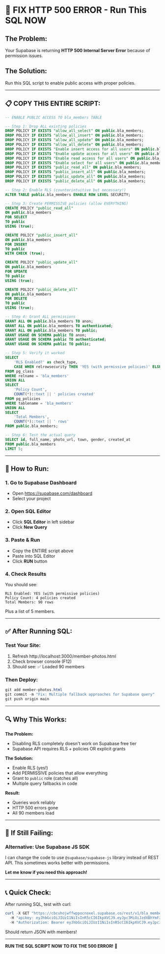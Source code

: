# 🚨 FIX HTTP 500 ERROR - Run This SQL NOW

## The Problem:
Your Supabase is returning **HTTP 500 Internal Server Error** because of permission issues.

## The Solution:
Run this SQL script to enable public access with proper policies.

---

## 📋 COPY THIS ENTIRE SCRIPT:

```sql
-- ENABLE PUBLIC ACCESS TO bla_members TABLE

-- Step 1: Drop ALL existing policies
DROP POLICY IF EXISTS "allow_all_select" ON public.bla_members;
DROP POLICY IF EXISTS "allow_all_insert" ON public.bla_members;
DROP POLICY IF EXISTS "allow_all_update" ON public.bla_members;
DROP POLICY IF EXISTS "allow_all_delete" ON public.bla_members;
DROP POLICY IF EXISTS "Enable insert access for all users" ON public.bla_members;
DROP POLICY IF EXISTS "Enable update access for all users" ON public.bla_members;
DROP POLICY IF EXISTS "Enable read access for all users" ON public.bla_members;
DROP POLICY IF EXISTS "Enable select for all users" ON public.bla_members;
DROP POLICY IF EXISTS "public_read_all" ON public.bla_members;
DROP POLICY IF EXISTS "public_insert_all" ON public.bla_members;
DROP POLICY IF EXISTS "public_update_all" ON public.bla_members;
DROP POLICY IF EXISTS "public_delete_all" ON public.bla_members;

-- Step 2: Enable RLS (counterintuitive but necessary!)
ALTER TABLE public.bla_members ENABLE ROW LEVEL SECURITY;

-- Step 3: Create PERMISSIVE policies (allow EVERYTHING)
CREATE POLICY "public_read_all" 
ON public.bla_members
FOR SELECT
TO public
USING (true);

CREATE POLICY "public_insert_all" 
ON public.bla_members
FOR INSERT
TO public
WITH CHECK (true);

CREATE POLICY "public_update_all" 
ON public.bla_members
FOR UPDATE
TO public
USING (true);

CREATE POLICY "public_delete_all" 
ON public.bla_members
FOR DELETE
TO public
USING (true);

-- Step 4: Grant ALL permissions
GRANT ALL ON public.bla_members TO anon;
GRANT ALL ON public.bla_members TO authenticated;
GRANT ALL ON public.bla_members TO public;
GRANT USAGE ON SCHEMA public TO anon;
GRANT USAGE ON SCHEMA public TO authenticated;
GRANT USAGE ON SCHEMA public TO public;

-- Step 5: Verify it worked
SELECT 
    'RLS Enabled?' as check_type,
    CASE WHEN relrowsecurity THEN 'YES (with permissive policies)' ELSE 'NO' END as status
FROM pg_class 
WHERE relname = 'bla_members'
UNION ALL
SELECT 
    'Policy Count',
    COUNT(*)::text || ' policies created'
FROM pg_policies 
WHERE tablename = 'bla_members'
UNION ALL
SELECT 
    'Total Members',
    COUNT(*)::text || ' rows'
FROM public.bla_members;

-- Step 6: Test the actual query
SELECT id, full_name, photo_url, town, gender, created_at
FROM public.bla_members
LIMIT 5;
```

---

## 🎯 How to Run:

### 1. Go to Supabase Dashboard
- Open https://supabase.com/dashboard
- Select your project

### 2. Open SQL Editor
- Click **SQL Editor** in left sidebar
- Click **New Query**

### 3. Paste & Run
- Copy the ENTIRE script above
- Paste into SQL Editor
- Click **RUN** button

### 4. Check Results
You should see:
```
RLS Enabled: YES (with permissive policies)
Policy Count: 4 policies created
Total Members: 90 rows
```

Plus a list of 5 members.

---

## ✅ After Running SQL:

### Test Your Site:
1. Refresh http://localhost:3000/member-photos.html
2. Check browser console (F12)
3. Should see: ✅ Loaded 90 members

### Then Deploy:
```powershell
git add member-photos.html
git commit -m "Fix: Multiple fallback approaches for Supabase query"
git push origin main
```

---

## 🔍 Why This Works:

**The Problem:**
- Disabling RLS completely doesn't work on Supabase free tier
- Supabase API requires RLS + policies OR explicit grants

**The Solution:**
- Enable RLS (yes!)
- Add PERMISSIVE policies that allow everything
- Grant to `public` role (catches all)
- Multiple query fallbacks in code

**Result:**
- Queries work reliably
- HTTP 500 errors gone
- All 90 members load

---

## 🚨 If Still Failing:

### Alternative: Use Supabase JS SDK

I can change the code to use `@supabase/supabase-js` library instead of REST API. This sometimes works better with permissions.

**Let me know if you need this approach!**

---

## 📞 Quick Check:

After running SQL, test with curl:

```powershell
curl -X GET "https://cbcuhojwffwppocnoxel.supabase.co/rest/v1/bla_members?select=id,full_name&limit=5" `
  -H "apikey: eyJhbGciOiJIUzI1NiIsInR5cCI6IkpXVCJ9.eyJpc3MiOiJzdXBhYmFzZSIsInJlZiI6ImNiY3Vob2p3ZmZ3cHBvY25veGVsIiwicm9sZSI6ImFub24iLCJpYXQiOjE3NTg5ODY3NDYsImV4cCI6MjA3NDU2Mjc0Nn0.yYdiAY297k7dA2uUYnIlePy8xE0k8veUu_LoVae_QvI" `
  -H "Authorization: Bearer eyJhbGciOiJIUzI1NiIsInR5cCI6IkpXVCJ9.eyJpc3MiOiJzdXBhYmFzZSIsInJlZiI6ImNiY3Vob2p3ZmZ3cHBvY25veGVsIiwicm9sZSI6ImFub24iLCJpYXQiOjE3NTg5ODY3NDYsImV4cCI6MjA3NDU2Mjc0Nn0.yYdiAY297k7dA2uUYnIlePy8xE0k8veUu_LoVae_QvI"
```

Should return JSON with members!

---

**RUN THE SQL SCRIPT NOW TO FIX THE 500 ERROR!** 🚀
